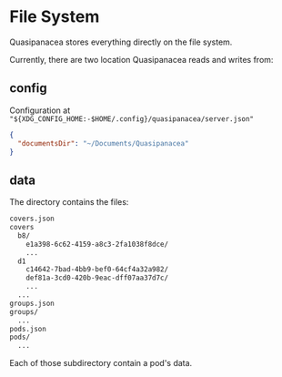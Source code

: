 # File System

Quasipanacea stores everything directly on the file system.

Currently, there are two location Quasipanacea reads and writes from:

## config

Configuration at `"${XDG_CONFIG_HOME:-$HOME/.config}/quasipanacea/server.json"`

```json
{
  "documentsDir": "~/Documents/Quasipanacea"
}
```

## data

The directory contains the files:

```txt
covers.json
covers
  b8/
    e1a398-6c62-4159-a8c3-2fa1038f8dce/
    ...
  d1
    c14642-7bad-4bb9-bef0-64cf4a32a982/
    def81a-3cd0-420b-9eac-dff07aa37d7c/
    ...
  ...
groups.json
groups/
  ...
pods.json
pods/
  ...
```

Each of those subdirectory contain a pod's data.
